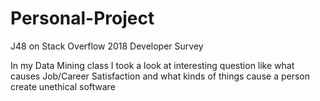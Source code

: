 # Personal-Project
J48 on Stack Overflow 2018 Developer Survey

In my Data Mining class I took a look at interesting question like what causes Job/Career Satisfaction and what kinds of things cause a person create unethical software
